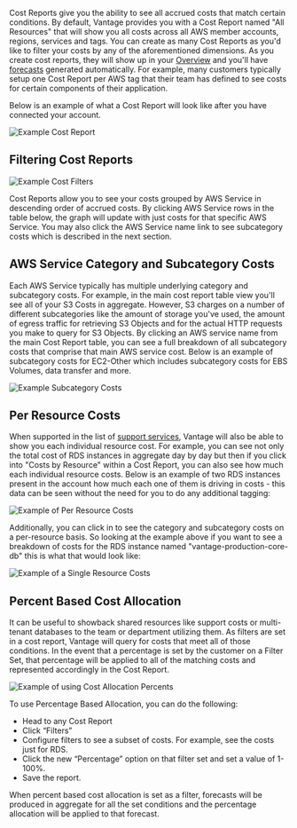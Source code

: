 
Cost Reports give you the ability to see all accrued costs that match certain conditions. By default, Vantage provides you with a Cost Report named "All Resources" that will show you all costs across all AWS member accounts, regions, services and tags. You can create as many Cost Reports as you'd like to filter your costs by any of the aforementioned dimensions. As you create cost reports, they will show up in your [Overview](/overview/) and you'll have [forecasts](/forecasting/) generated automatically. For example, many customers typically setup one Cost Report per AWS tag that their team has defined to see costs for certain components of their application.

Below is an example of what a Cost Report will look like after you have connected your account.

![Example Cost Report](/img/cost_reports.png)

## Filtering Cost Reports

![Example Cost Filters](/img/cost_filters.png)

Cost Reports allow you to see your costs grouped by AWS Service in descending order of accrued costs. By clicking AWS Service rows in the table below, the graph will update with just costs for that specific AWS Service. You may also click the AWS Service name link to see subcategory costs which is described in the next section. 

## AWS Service Category and Subcategory Costs

Each AWS Service typically has multiple underlying category and subcategory costs. For example, in the main cost report table view you'll see all of your S3 Costs in aggregate. However, S3 charges on a number of different subcategories like the amount of storage you've used, the amount of egress traffic for retrieving S3 Objects and for the actual HTTP requests you make to query for S3 Objects. By clicking an AWS service name from the main Cost Report table, you can see a full breakdown of all subcategory costs that comprise that main AWS service cost. Below is an example of subcategory costs for EC2-Other which includes subcategory costs for EBS Volumes, data transfer and more. 

![Example Subcategory Costs](/img/category_costs.png)


## Per Resource Costs

When supported in the list of [support services](/supported_services/), Vantage will also be able to show you each individual resource cost. For example, you can see not only the total cost of RDS instances in aggregate day by day but then if you click into "Costs by Resource" within a Cost Report, you can also see how much each individual resource costs. Below is an example of two RDS instances present in the account how much each one of them is driving in costs - this data can be seen without the need for you to do any additional tagging:

![Example of Per Resource Costs](/img/per_resource_list.png)

Additionally, you can click in to see the category and subcategory costs on a per-resource basis. So looking at the example above if you want to see a breakdown of costs for the RDS instance named "vantage-production-core-db" this is what that would look like:

![Example of a Single Resource Costs](/img/per_resource_individual.png)

## Percent Based Cost Allocation

It can be useful to showback shared resources like support costs or multi-tenant databases to the team or department utilizing them. As filters are set in a cost report, Vantage will query for costs that meet all of those conditions. In the event that a percentage is set by the customer on a Filter Set, that percentage will be applied to all of the matching costs and represented accordingly in the Cost Report. 

![Example of using Cost Allocation Percents](/img/showback_cost_allocation.png)

To use Percentage Based Allocation, you can do the following:

- Head to any Cost Report
- Click “Filters”
- Configure filters to see a subset of costs. For example, see the costs just for RDS.
- Click the new “Percentage” option on that filter set and set a value of 1-100%.
- Save the report.

When percent based cost allocation is set as a filter, forecasts will be produced in aggregate for all the set conditions and the percentage allocation will be applied to that forecast. 